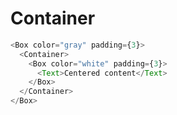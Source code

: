 # Container

```javascript
<Box color="gray" padding={3}>
  <Container>
    <Box color="white" padding={3}>
      <Text>Centered content</Text>
    </Box>
  </Container>
</Box>
```
